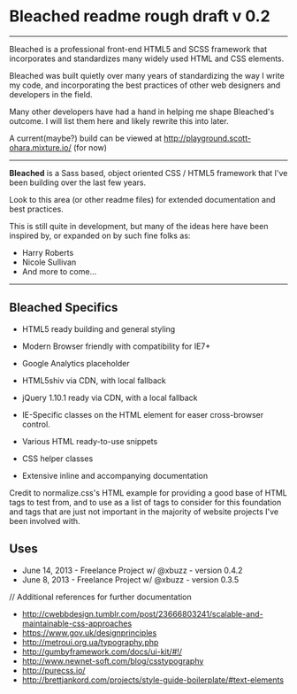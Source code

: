 # Bleached readme rough draft v 0.2

<hr />

Bleached is a professional front-end HTML5 and SCSS framework that incorporates and standardizes many
widely used HTML and CSS elements.

Bleached was built quietly over many years of standardizing the way I write my code, and incorporating 
the best practices of other web designers and developers in the field.  

Many other developers have had a hand in helping me shape Bleached's outcome.  I will list them here and 
likely rewrite this into later.

A current(maybe?) build can be viewed at http://playground.scott-ohara.mixture.io/ (for now)

<hr />

<strong>Bleached</strong> is a Sass based, object oriented CSS / HTML5 framework that I've been building over the last few years.

Look to this area (or other readme files) for extended documentation and best practices.

This is still quite in development, but many of the ideas here have been inspired by, or expanded on by such fine folks as:

* Harry Roberts
* Nicole Sullivan
* And more to come...


<hr />

## Bleached Specifics

* HTML5 ready building and general styling
* Modern Browser friendly with compatibility for IE7+

* Google Analytics placeholder
* HTML5shiv via CDN, with local fallback
* jQuery 1.10.1 ready via CDN, with a local fallback
* IE-Specific classes on the HTML element for easer cross-browser control.

* Various HTML ready-to-use snippets
* CSS helper classes

* Extensive inline and accompanying documentation




Credit to normalize.css's HTML example for providing a good base of HTML tags to test from, and to 
use as a list of tags to consider for this foundation and tags that are just not important in
the majority of website projects I've been involved with.


## Uses
* June 14, 2013 - Freelance Project w/ @xbuzz - version 0.4.2
* June 8, 2013 - Freelance Project w/ @xbuzz - version 0.3.5 


//
Additional references for further documentation

* http://cwebbdesign.tumblr.com/post/23666803241/scalable-and-maintainable-css-approaches
* https://www.gov.uk/designprinciples
* http://metroui.org.ua/typography.php
* http://gumbyframework.com/docs/ui-kit/#!/
* http://www.newnet-soft.com/blog/csstypography
* http://purecss.io/
* http://brettjankord.com/projects/style-guide-boilerplate/#text-elements